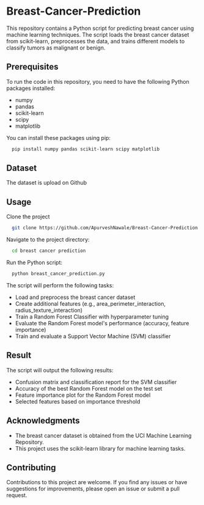 # Breast-Cancer-Prediction
This repository contains a Python script for predicting breast cancer using machine learning techniques. The script loads the breast cancer dataset from scikit-learn, preprocesses the data, and trains different models to classify tumors as malignant or benign.


## Prerequisites

To run the code in this repository, you need to have the following Python packages installed:

- numpy
- pandas
- scikit-learn
- scipy
- matplotlib

You can install these packages using pip:

```bash
  pip install numpy pandas scikit-learn scipy matplotlib

```

## Dataset
The dataset is upload on Github


## Usage

Clone the project

```bash
  git clone https://github.com/ApurveshNawale/Breast-Cancer-Prediction.git
```

Navigate to the project directory:


```bash
  cd breast cancer prediction
```

Run the Python script:

```bash
  python breast_cancer_prediction.py
```

The script will perform the following tasks:

- Load and preprocess the breast cancer dataset
- Create additional features (e.g., area_perimeter_interaction, radius_texture_interaction)
- Train a Random Forest Classifier with hyperparameter tuning
- Evaluate the Random Forest model's performance (accuracy, feature importance)
- Train and evaluate a Support Vector Machine (SVM) classifier


## Result
The script will output the following results:

- Confusion matrix and classification report for the SVM classifier
- Accuracy of the best Random Forest model on the test set
- Feature importance plot for the Random Forest model
- Selected features based on importance threshold


## Acknowledgments
- The breast cancer dataset is obtained from the UCI Machine Learning Repository.
- This project uses the scikit-learn library for machine learning tasks.

## Contributing
Contributions to this project are welcome. If you find any issues or have suggestions for improvements, please open an issue or submit a pull request.

